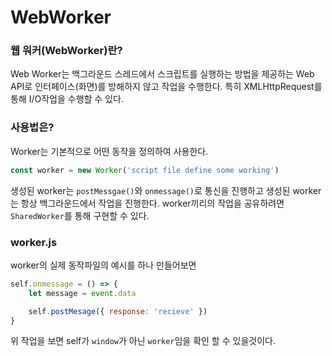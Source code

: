 # WebWorker

### 웹 워커(WebWorker)란?

Web Worker는 백그라운드 스레드에서 스크립트를 실행하는 방법을 제공하는 Web API로 인터페이스(화면)를 방해하지 않고 작업을 수행한다. 특히 XMLHttpRequest를 통해 I/O작업을 수행할 수 있다.

### 사용법은?

Worker는 기본적으로 어떤 동작을 정의하여 사용한다.

```javascript
const worker = new Worker('script file define some working')
```
생성된 worker는 `postMessgae()`와 `onmessage()`로 통신을 진행하고 생성된 worker는 항상 백그라운드에서 작업을 진행한다. worker끼리의 작업을 공유하려면 `SharedWorker`를 통해 구현할 수 있다.

### worker.js

worker의 실제 동작파일의 예시를 하나 만들어보면

```javascript
self.onmessage = () => {
    let message = event.data

    self.postMesage({ response: 'recieve' })
}
```

위 작업을 보면 self가 `window`가 아닌 `worker`임을 확인 할 수 있을것이다.